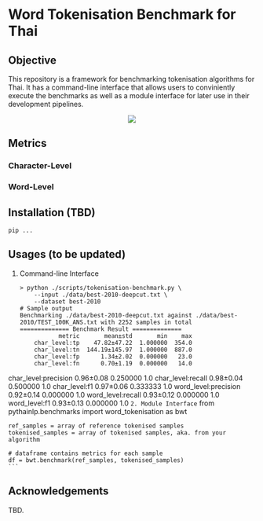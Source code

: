 # Word Tokenisation Benchmark for Thai

## Objective
This repository is a framework for benchmarking tokenisation algorithms for Thai. It has a command-line interface that allows users to conviniently execute the benchmarks as well as a module interface for later use in their development pipelines.

<div align="center">
    <img src="https://i.imgur.com/jVBOLa2.png"/>
</div>

## Metrics
### Character-Level
### Word-Level

## Installation (TBD)
```
pip ...
```

## Usages (to be updated)
1. Command-line Interface 
    ```
    > python ./scripts/tokenisation-benchmark.py \
        --input ./data/best-2010-deepcut.txt \
        --dataset best-2010
    # Sample output
    Benchmarking ./data/best-2010-deepcut.txt against ./data/best-2010/TEST_100K_ANS.txt with 2252 samples in total
    ============== Benchmark Result ==============
               metric       mean±std       min    max
        char_level:tp    47.82±47.22  1.000000  354.0
        char_level:tn  144.19±145.97  1.000000  887.0
        char_level:fp      1.34±2.02  0.000000   23.0
        char_level:fn      0.70±1.19  0.000000   14.0
 char_level:precision      0.96±0.08  0.250000    1.0
    char_level:recall      0.98±0.04  0.500000    1.0
        char_level:f1      0.97±0.06  0.333333    1.0
 word_level:precision      0.92±0.14  0.000000    1.0
    word_level:recall      0.93±0.12  0.000000    1.0
        word_level:f1      0.93±0.13  0.000000    1.0
    ```
2. Module Interface
    ```
    from pythainlp.benchmarks import word_tokenisation as bwt

    ref_samples = array of reference tokenised samples
    tokenised_samples = array of tokenised samples, aka. from your algorithm

    # dataframe contains metrics for each sample
    df = bwt.benchmark(ref_samples, tokenised_samples)
    ```

## Acknowledgements
TBD.
